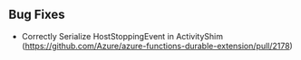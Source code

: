## Bug Fixes
- Correctly Serialize HostStoppingEvent in ActivityShim (https://github.com/Azure/azure-functions-durable-extension/pull/2178)